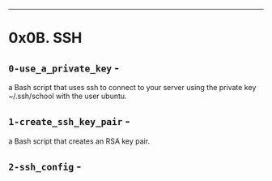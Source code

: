 ---
# 0x0B. SSH

## `0-use_a_private_key` - 
a Bash script that uses ssh to connect to your server using the private key ~/.ssh/school with the user ubuntu.

## `1-create_ssh_key_pair` - 
a Bash script that creates an RSA key pair.

## `2-ssh_config` -

